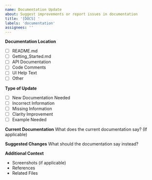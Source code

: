 ```yaml
---
name: Documentation Update
about: Suggest improvements or report issues in documentation
title: '[DOCS] '
labels: 'documentation'
assignees: ''
---
```


**Documentation Location**
- [ ] README.md
- [ ] Getting_Started.md
- [ ] API Documentation
- [ ] Code Comments
- [ ] UI Help Text
- [ ] Other

**Type of Update**
- [ ] New Documentation Needed
- [ ] Incorrect Information
- [ ] Missing Information
- [ ] Clarity Improvement
- [ ] Example Needed

**Current Documentation**
What does the current documentation say? (If applicable)

**Suggested Changes**
What should the documentation say instead?

**Additional Context**
- Screenshots (if applicable)
- References
- Related Files